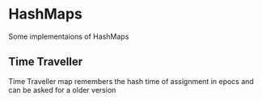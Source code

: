 # HashMaps  
Some implementaions of HashMaps

## Time Traveller  
Time Traveller map remembers the hash time of assignment in epocs and can be asked for a older version
